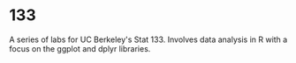 # 133
A series of labs for UC Berkeley's Stat 133. Involves data analysis in R with a focus on the ggplot and dplyr libraries.
